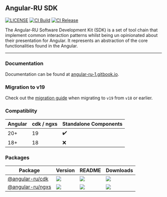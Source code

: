 ## Angular-RU SDK

[![LICENSE](https://img.shields.io/github/license/Naereen/StrapDown.js.svg)](http://github.com/Angular-RU/angular-ru-sdk/branch/main/LICENSE)
[![CI Build](https://github.com/Angular-RU/angular-ru-sdk/actions/workflows/build.yml/badge.svg)](https://github.com/Angular-RU/angular-ru-sdk/actions/workflows/build.yml)
[![CI Release](https://github.com/Angular-RU/angular-ru-sdk/actions/workflows/release.yml/badge.svg)](https://github.com/Angular-RU/angular-ru-sdk/actions/workflows/release.yml)

The Angular-RU Software Development Kit (SDK) is a set of tool chain that implement common interaction patterns whilst
being un opinionated about their presentation for Angular. It represents an abstraction of the core functionalities
found in the Angular.

---

### Documentation

Documentation can be found at [angular-ru-1.gitbook.io](https://angular-ru-1.gitbook.io/sdk).

### Migration to v19

Check out the [migration guide](docs/introduction/migration-v19.md) when migrating to `v19` from `v18` or earlier.

### Compatiblity

| Angular | cdk / ngxs | Standalone Components |
| ------- | ---------- | --------------------- |
| 20+     | 19         | ✔️                    |
| 18+     | 18         | ❌                    |

### Packages

| **Package**                                                    | **Version**                                                       | **README**                                                                                             | **Downloads**                                                                                     |
| -------------------------------------------------------------- | ----------------------------------------------------------------- | ------------------------------------------------------------------------------------------------------ | ------------------------------------------------------------------------------------------------- |
| [@angular-ru/cdk](https://npmjs.com/package/@angular-ru/cdk)   | ![](https://img.shields.io/npm/v/%40angular-ru%2Fcdk/latest.svg)  | [![](https://img.shields.io/badge/Documentation--green.svg)](https://angular-ru-1.gitbook.io/sdk/cdk)  | [![](https://img.shields.io/npm/dw/@angular-ru/cdk)](https://npmjs.com/package/@angular-ru/cdk)   |
| [@angular-ru/ngxs](https://npmjs.com/package/@angular-ru/ngxs) | ![](https://img.shields.io/npm/v/%40angular-ru%2Fngxs/latest.svg) | [![](https://img.shields.io/badge/Documentation--green.svg)](https://angular-ru-1.gitbook.io/sdk/ngxs) | [![](https://img.shields.io/npm/dw/@angular-ru/ngxs)](https://npmjs.com/package/@angular-ru/ngxs) |
